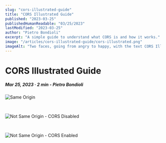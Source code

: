 ```yaml
---
slug: "cors-illustrated-guide"
title: "CORS Illustrated Guide"
published: "2023-03-25"
publishedHumanReadable: "03/25/2023"
lastModified: "2023-03-25"
author: "Pietro Bondioli"
excerpt: "A simple guide to understand what CORS is and how it works."
image: "/articles/cors-illustrated-guide/cors-illustrated.png"
imageAlt: "Two faces, going from angry to happy, with the text CORS Illustrated Guide"
---
```


# CORS Illustrated Guide

##### Mar 25, 2023 · 2 min - Pietro Bondioli

![Same Origin](/articles/cors-illustrated-guide/same-origin-en.png)

<br/>

![Not Same Origin - CORS Disabled](/articles/cors-illustrated-guide/not-same-origin-cors-disabled-en.png)

<br/>

![Not Same Origin - CORS Enabled](/articles/cors-illustrated-guide/not-same-origin-cors-enabled-en.png)

